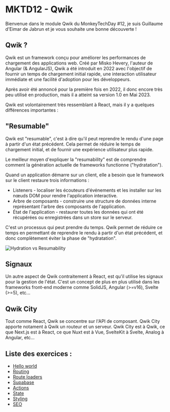 # MKTD12 - Qwik

Bienvenue dans le module Qwik du MonkeyTechDay #12, je suis Guillaume d'Eimar de Jabrun et je vous souhaite une bonne découverte !

## Qwik ?

Qwik est un framework conçu pour améliorer les performances de chargement des applications web. Créé par Misko Hevery, l'auteur de Angular (& AngularJS), Qwik a été introduit en 2022 avec l'objectif de fournir un temps de chargement initial rapide, une interaction utilisateur immédiate et une facilité d'adoption pour les développeurs.

Après avoir été annoncé pour la première fois en 2022, il donc encore très peu utilisé en production, mais il a atteint sa version 1.0 en Mai 2023.

Qwik est volontairement très ressemblant à React, mais il y a quelques différences importantes :

## "Resumable"

Qwik est "resumable", c'est à dire qu'il peut reprendre le rendu d'une page à partir d'un état précédent. Cela permet de réduire le temps de chargement initial, et de fournir une expérience utilisateur plus rapide.

Le meilleur moyen d'expliquer la "resumability" est de comprendre comment la génération actuelle de frameworks functionne ("hydratation").

Quand un application démarre sur un client, elle a besoin que le framework sur le client restaure trois informations :

- Listeners - localiser les écouteurs d'événements et les installer sur les nœuds DOM pour rendre l'application interactive.
- Arbre de composants - construire une structure de données interne représentant l'arbre des composants de l'application.
- État de l'application - restaurer toutes les données qui ont été récupérées ou enregistrées dans un store sur le serveur.

C'est un processus qui peut prendre du temps. Qwik permet de réduire ce temps en permettant de reprendre le rendu à partir d'un état précédent, et donc complètement éviter la phase de "hydratation".

![Hydration vs Resumability](https://cdn.builder.io/api/v1/image/assets%2FYJIGb4i01jvw0SRdL5Bt%2Fa6d8c3bacc3c4cf88446e41a71cda21c)

## Signaux

Un autre aspect de Qwik contraitement à React, est qu'il utilise les signaux pour la gestion de l'état. C'est un concept de plus en plus utilisé dans les frameworks front-end moderne comme SolidJS, Angular (>=v16), Svelte (>=5), etc...

## Qwik City

Tout comme React, Qwik se concentre sur l'API de composant. Qwik City apporte notament à Qwik un routeur et un serveur. Qwik City est à Qwik, ce que Next.js est à React, ce que Nuxt est à Vue, SvelteKit à Svelte, Analog à Angular, etc...

## Liste des exercices :

- [Hello world](./01-hello-world.md)
- [Routing](./02-routing.md)
- [Route loaders](./03-loaders.md)
- [Supabase](./04-supabase.md)
- [Actions](./05-actions.md)
- [State](./06-state.md)
- [Styling](./07-styling.md)
- [SEO](./08-seo.md)
